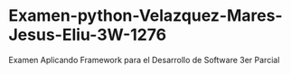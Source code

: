 # Examen-python-Velazquez-Mares-Jesus-Eliu-3W-1276
Examen Aplicando Framework para el Desarrollo de Software 3er Parcial
